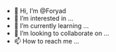 - 👋 Hi, I’m @Foryad
- 👀 I’m interested in ...
- 🌱 I’m currently learning ...
- 💞️ I’m looking to collaborate on ...
- 📫 How to reach me ...

<!---
Foryad/Foryad is a ✨ special ✨ repository because its `README.md` (this file) appears on your GitHub profile.
You can click the Preview link to take a look at your changes.
--->
